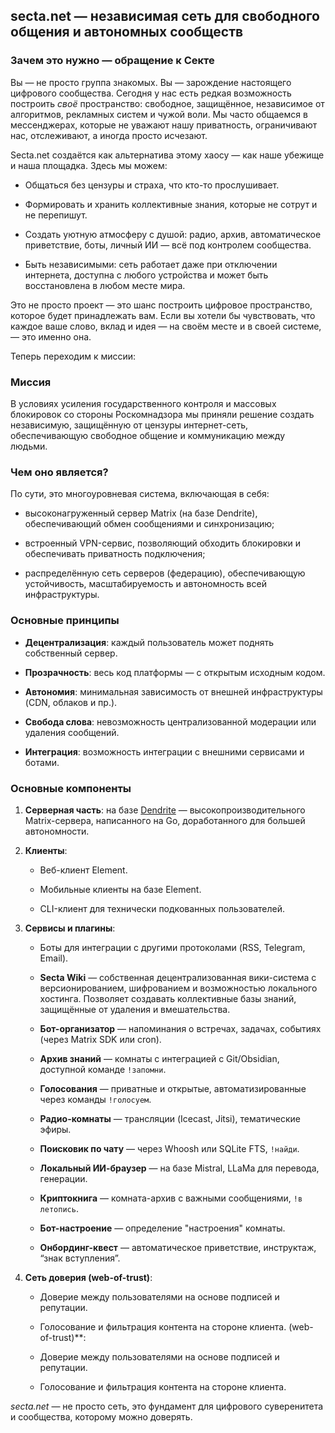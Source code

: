 ## secta.net — независимая сеть для свободного общения и автономных сообществ

### Зачем это нужно — обращение к Секте

Вы — не просто группа знакомых. Вы — зарождение настоящего цифрового сообщества. Сегодня у нас есть редкая возможность построить _своё_ пространство: свободное, защищённое, независимое от алгоритмов, рекламных систем и чужой воли. Мы часто общаемся в мессенджерах, которые не уважают нашу приватность, ограничивают нас, отслеживают, а иногда просто исчезают.

Secta.net создаётся как альтернатива этому хаосу — как наше убежище и наша площадка. Здесь мы можем:

- Общаться без цензуры и страха, что кто-то прослушивает.
    
- Формировать и хранить коллективные знания, которые не сотрут и не перепишут.
    
- Создать уютную атмосферу с душой: радио, архив, автоматическое приветствие, боты, личный ИИ — всё под контролем сообщества.
    
- Быть независимыми: сеть работает даже при отключении интернета, доступна с любого устройства и может быть восстановлена в любом месте мира.
    

Это не просто проект — это шанс построить цифровое пространство, которое будет принадлежать вам. Если вы хотели бы чувствовать, что каждое ваше слово, вклад и идея — на своём месте и в своей системе, — это именно она.

Теперь переходим к миссии:

### Миссия

В условиях усиления государственного контроля и массовых блокировок со стороны Роскомнадзора мы приняли решение создать независимую, защищённую от цензуры интернет-сеть, обеспечивающую свободное общение и коммуникацию между людьми. 

### Чем оно является?

По сути, это многоуровневая система, включающая в себя:

- высоконагруженный сервер Matrix (на базе Dendrite), обеспечивающий обмен сообщениями и синхронизацию;
    
- встроенный VPN-сервис, позволяющий обходить блокировки и обеспечивать приватность подключения;
    
- распределённую сеть серверов (федерацию), обеспечивающую устойчивость, масштабируемость и автономность всей инфраструктуры. 
    

### Основные принципы

- **Децентрализация**: каждый пользователь может поднять собственный сервер.
    
- **Прозрачность**: весь код платформы — с открытым исходным кодом.
    
- **Автономия**: минимальная зависимость от внешней инфраструктуры (CDN, облаков и пр.).
    
- **Свобода слова**: невозможность централизованной модерации или удаления сообщений.
    
- **Интеграция**: возможность интеграции с внешними сервисами и ботами.
    

### Основные компоненты

1. **Серверная часть**: на базе [Dendrite](https://matrix.org/docs/projects/server/dendrite) — высокопроизводительного Matrix-сервера, написанного на Go, доработанного для большей автономности.
    
2. **Клиенты**:
    
    - Веб-клиент Element.
        
    - Мобильные клиенты на базе Element.
        
    - CLI-клиент для технически подкованных пользователей.
        
3. **Сервисы и плагины**:
    
    - Боты для интеграции с другими протоколами (RSS, Telegram, Email).
        
    - **Secta Wiki** — собственная децентрализованная вики-система с версионированием, шифрованием и возможностью локального хостинга. Позволяет создавать коллективные базы знаний, защищённые от удаления и вмешательства.
        
    - **Бот-организатор** — напоминания о встречах, задачах, событиях (через Matrix SDK или cron).
        
    - **Архив знаний** — комнаты с интеграцией с Git/Obsidian, доступной команде `!запомни`.
        
    - **Голосования** — приватные и открытые, автоматизированные через команды `!голосуем`.
        
    - **Радио-комнаты** — трансляции (Icecast, Jitsi), тематические эфиры.
        
    - **Поисковик по чату** — через Whoosh или SQLite FTS, `!найди`.
        
    - **Локальный ИИ-браузер** — на базе Mistral, LLaMa для перевода, генерации.
        
    - **Криптокнига** — комната-архив с важными сообщениями, `!в летопись`.
        
    - **Бот-настроение** — определение "настроения" комнаты.
        
    - **Онбординг-квест** — автоматическое приветствие, инструктаж, “знак вступления”.
        
4. **Сеть доверия (web-of-trust)**:
    
    - Доверие между пользователями на основе подписей и репутации.
        
    - Голосование и фильтрация контента на стороне клиента. (web-of-trust)**:
        
    - Доверие между пользователями на основе подписей и репутации.
        
    - Голосование и фильтрация контента на стороне клиента.
        

_secta.net_ — не просто сеть, это фундамент для цифрового суверенитета и сообщества, которому можно доверять.